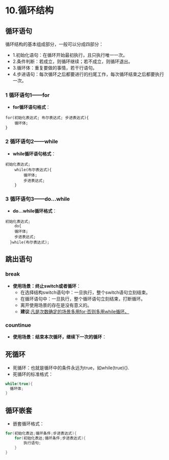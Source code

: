 # 10.循环结构
## 循环语句
循环结构的基本组成部分，一般可以分成四部分：
* 1.初始化语句：在循环开始最初执行，且只执行唯一一次。
* 2.条件判断：若成立，则循环继续；若不成立，则循环退出。
* 3.循环体：重复要做的事情，若干行语句。
* 4.步进语句：每次循环之后都要进行的扫尾工作，每次循环结束之后都要执行一次。
### 1 循环语句1——for
* **for循环语句格式**：
```
for(初始化表达式; 布尔表达式; 步进表达式){
    循环体;
}
```
### 2 循环语句2——while
* **while循环语句格式**：
```
初始化表达式;
    while(布尔表达式){
        循环体;
        步进表达式;
    }
```
### 3 循环语句3——do...while
* **do...while循环格式**：
```
初始化表达式;
    do{
    循环体;
    步进表达式;
  }while(布尔表达式);
```

## 跳出语句
### break
* **使用场景：终止switch或者循环**：
  * 在选择结构switch语句中：一旦执行，整个switch语句立刻结束。
  * 在循环语句中：一旦执行，整个循环语句立刻结束，打断循环。
  * 离开使用场景的存在是没有意义的。
  * **建议**:<u>凡是次数确定的场景多用for;否则多用while循环。</u>
  
### countinue
* **使用场景：结束本次循环，继续下一次的循环**：

## 死循环
* 死循环：也就是循环中的条件永远为true，如while(true){}.
* 死循环的标准格式：
```Java
while(true){
  循环体;
}
```

## 循环嵌套
* 嵌套循环格式：
```Java
for(初始化表达;循环条件;步进表达式){
    for(初始化表达;循环条件;步进表达式){
        执行语句;
    }
}
```

